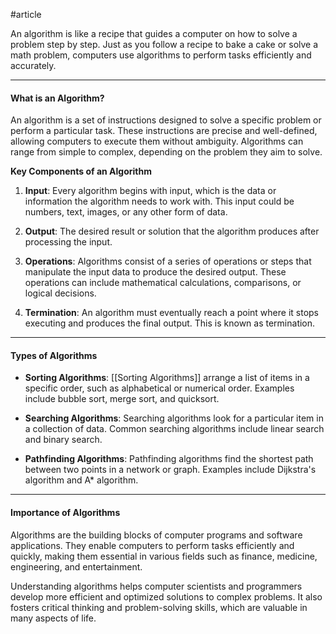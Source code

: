 #article

An algorithm is like a recipe that guides a computer on how to solve a problem step by step. Just as you follow a recipe to bake a cake or solve a math problem, computers use algorithms to perform tasks efficiently and accurately.

---
#### What is an Algorithm?

An algorithm is a set of instructions designed to solve a specific problem or perform a particular task. These instructions are precise and well-defined, allowing computers to execute them without ambiguity. Algorithms can range from simple to complex, depending on the problem they aim to solve.

**Key Components of an Algorithm**

1. **Input**: Every algorithm begins with input, which is the data or information the algorithm needs to work with. This input could be numbers, text, images, or any other form of data.

2. **Output**: The desired result or solution that the algorithm produces after processing the input.

3. **Operations**: Algorithms consist of a series of operations or steps that manipulate the input data to produce the desired output. These operations can include mathematical calculations, comparisons, or logical decisions.

4. **Termination**: An algorithm must eventually reach a point where it stops executing and produces the final output. This is known as termination.

---
#### Types of Algorithms

- **Sorting Algorithms**: [[Sorting Algorithms]] arrange a list of items in a specific order, such as alphabetical or numerical order. Examples include bubble sort, merge sort, and quicksort.

- **Searching Algorithms**: Searching algorithms look for a particular item in a collection of data. Common searching algorithms include linear search and binary search.

- **Pathfinding Algorithms**: Pathfinding algorithms find the shortest path between two points in a network or graph. Examples include Dijkstra's algorithm and A* algorithm.

---
#### Importance of Algorithms

Algorithms are the building blocks of computer programs and software applications. They enable computers to perform tasks efficiently and quickly, making them essential in various fields such as finance, medicine, engineering, and entertainment.

Understanding algorithms helps computer scientists and programmers develop more efficient and optimized solutions to complex problems. It also fosters critical thinking and problem-solving skills, which are valuable in many aspects of life.


